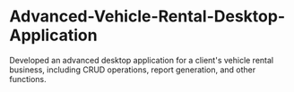 # Advanced-Vehicle-Rental-Desktop-Application
Developed an advanced desktop application for a client's vehicle rental business, including CRUD operations, report generation, and other functions.

